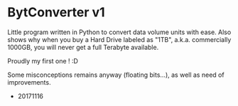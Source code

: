 # BytConverter v1

Little program written in Python to convert data volume units with ease. 
Also shows why when you buy a Hard Drive labeled as "1TB",
a.k.a. commercially 1000GB, you will never get a full Terabyte available.

Proudly my first one ! :D

Some misconceptions remains anyway (floating bits...), as well as need of improvements.

- 20171116

